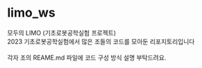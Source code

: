 # limo_ws
모두의 LIMO (기초로봇공학실험 프로젝트) </br>
2023 기초로봇공학실험에서 많은 조들의 코드를 모아둔 리포지토리입니다
</br>
</br>
각자 조의 REAME.md 파일에 코드 구성 방식 설명 부탁드려요.
